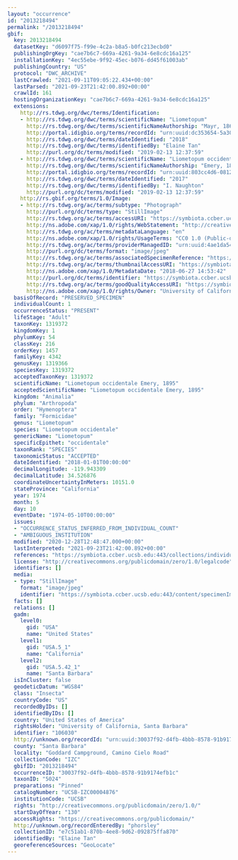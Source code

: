 ```yaml
---
layout: "occurrence"
id: "2013218494"
permalink: "/2013218494"
gbif:
  key: 2013218494
  datasetKey: "d6097f75-f99e-4c2a-b8a5-b0fc213ecbd0"
  publishingOrgKey: "cae7b6c7-669a-4261-9a34-6e8cdc16a125"
  installationKey: "4ec55ebe-9f92-45ec-b076-dd45f61003ab"
  publishingCountry: "US"
  protocol: "DWC_ARCHIVE"
  lastCrawled: "2021-09-11T09:05:22.434+00:00"
  lastParsed: "2021-09-23T21:42:00.892+00:00"
  crawlId: 161
  hostingOrganizationKey: "cae7b6c7-669a-4261-9a34-6e8cdc16a125"
  extensions:
    http://rs.tdwg.org/dwc/terms/Identification:
    - http://rs.tdwg.org/dwc/terms/scientificName: "Liometopum"
      http://rs.tdwg.org/dwc/terms/scientificNameAuthorship: "Mayr, 1861"
      http://portal.idigbio.org/terms/recordId: "urn:uuid:dc353654-5a30-498b-8ee9-be4cd3398cf1"
      http://rs.tdwg.org/dwc/terms/dateIdentified: "2018"
      http://rs.tdwg.org/dwc/terms/identifiedBy: "Elaine Tan"
      http://purl.org/dc/terms/modified: "2019-02-13 12:37:59"
    - http://rs.tdwg.org/dwc/terms/scientificName: "Liometopum occidentale"
      http://rs.tdwg.org/dwc/terms/scientificNameAuthorship: "Emery, 1895"
      http://portal.idigbio.org/terms/recordId: "urn:uuid:803cc4d6-0812-4406-9815-c218fad3af77"
      http://rs.tdwg.org/dwc/terms/dateIdentified: "2017"
      http://rs.tdwg.org/dwc/terms/identifiedBy: "I. Naughton"
      http://purl.org/dc/terms/modified: "2019-02-13 12:37:59"
    http://rs.gbif.org/terms/1.0/Image:
    - http://rs.tdwg.org/ac/terms/subtype: "Photograph"
      http://purl.org/dc/terms/type: "StillImage"
      http://rs.tdwg.org/ac/terms/accessURI: "https://symbiota.ccber.ucsb.edu:443/content/specimenImages/UCSB_IZC/UCSB-IZC00004/UCSB-IZC00004876_lg.jpg"
      http://ns.adobe.com/xap/1.0/rights/WebStatement: "http://creativecommons.org/publicdomain/zero/1.0/"
      http://rs.tdwg.org/ac/terms/metadataLanguage: "en"
      http://ns.adobe.com/xap/1.0/rights/UsageTerms: "CC0 1.0 (Public-domain)"
      http://rs.tdwg.org/ac/terms/providerManagedID: "urn:uuid:4ae1da54-da6d-47dd-8812-068328d123c7"
      http://purl.org/dc/terms/format: "image/jpeg"
      http://rs.tdwg.org/ac/terms/associatedSpecimenReference: "https://symbiota.ccber.ucsb.edu:443/collections/individual/index.php?occid=106030"
      http://rs.tdwg.org/ac/terms/thumbnailAccessURI: "https://symbiota.ccber.ucsb.edu:443/content/specimenImages/UCSB_IZC/UCSB-IZC00004/UCSB-IZC00004876_tn.jpg"
      http://ns.adobe.com/xap/1.0/MetadataDate: "2018-06-27 14:53:42"
      http://purl.org/dc/terms/identifier: "https://symbiota.ccber.ucsb.edu:443/content/specimenImages/UCSB_IZC/UCSB-IZC00004/UCSB-IZC00004876_lg.jpg"
      http://rs.tdwg.org/ac/terms/goodQualityAccessURI: "https://symbiota.ccber.ucsb.edu:443/content/specimenImages/UCSB_IZC/UCSB-IZC00004/UCSB-IZC00004876.jpg"
      http://ns.adobe.com/xap/1.0/rights/Owner: "University of California, Santa Barbara"
  basisOfRecord: "PRESERVED_SPECIMEN"
  individualCount: 1
  occurrenceStatus: "PRESENT"
  lifeStage: "Adult"
  taxonKey: 1319372
  kingdomKey: 1
  phylumKey: 54
  classKey: 216
  orderKey: 1457
  familyKey: 4342
  genusKey: 1319366
  speciesKey: 1319372
  acceptedTaxonKey: 1319372
  scientificName: "Liometopum occidentale Emery, 1895"
  acceptedScientificName: "Liometopum occidentale Emery, 1895"
  kingdom: "Animalia"
  phylum: "Arthropoda"
  order: "Hymenoptera"
  family: "Formicidae"
  genus: "Liometopum"
  species: "Liometopum occidentale"
  genericName: "Liometopum"
  specificEpithet: "occidentale"
  taxonRank: "SPECIES"
  taxonomicStatus: "ACCEPTED"
  dateIdentified: "2018-01-01T00:00:00"
  decimalLongitude: -119.943309
  decimalLatitude: 34.526876
  coordinateUncertaintyInMeters: 10151.0
  stateProvince: "California"
  year: 1974
  month: 5
  day: 10
  eventDate: "1974-05-10T00:00:00"
  issues:
  - "OCCURRENCE_STATUS_INFERRED_FROM_INDIVIDUAL_COUNT"
  - "AMBIGUOUS_INSTITUTION"
  modified: "2020-12-28T12:48:47.000+00:00"
  lastInterpreted: "2021-09-23T21:42:00.892+00:00"
  references: "https://symbiota.ccber.ucsb.edu:443/collections/individual/index.php?occid=106030"
  license: "http://creativecommons.org/publicdomain/zero/1.0/legalcode"
  identifiers: []
  media:
  - type: "StillImage"
    format: "image/jpeg"
    identifier: "https://symbiota.ccber.ucsb.edu:443/content/specimenImages/UCSB_IZC/UCSB-IZC00004/UCSB-IZC00004876_lg.jpg"
  facts: []
  relations: []
  gadm:
    level0:
      gid: "USA"
      name: "United States"
    level1:
      gid: "USA.5_1"
      name: "California"
    level2:
      gid: "USA.5.42_1"
      name: "Santa Barbara"
  isInCluster: false
  geodeticDatum: "WGS84"
  class: "Insecta"
  countryCode: "US"
  recordedByIDs: []
  identifiedByIDs: []
  country: "United States of America"
  rightsHolder: "University of California, Santa Barbara"
  identifier: "106030"
  http://unknown.org/recordId: "urn:uuid:30037f92-d4fb-4bbb-8578-91b9174efb1c"
  county: "Santa Barbara"
  locality: "Goddard Campground, Camino Cielo Road"
  collectionCode: "IZC"
  gbifID: "2013218494"
  occurrenceID: "30037f92-d4fb-4bbb-8578-91b9174efb1c"
  taxonID: "5024"
  preparations: "Pinned"
  catalogNumber: "UCSB-IZC00004876"
  institutionCode: "UCSB"
  rights: "http://creativecommons.org/publicdomain/zero/1.0/"
  startDayOfYear: "130"
  accessRights: "https://creativecommons.org/publicdomain/"
  http://unknown.org/recordEnteredBy: "phorsley"
  collectionID: "e7c51ab1-870b-4ee8-9d62-092875ffa870"
  identifiedBy: "Elaine Tan"
  georeferenceSources: "GeoLocate"
---
```

